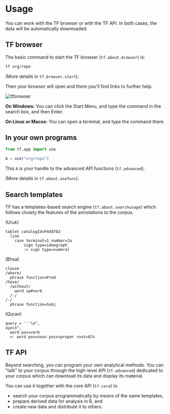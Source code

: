 # Usage

You can work with the TF browser or with the TF API.
In both cases, the data will be automatically downloaded.

## TF browser

The basic command to start the TF browser (`tf.about.browser`) is:

``` sh
tf org/repo
```

(More details in `tf.browser.start`).

Then your browser will open and there you'll find links to further help.

![tfbrowser](../images/tfbrowser.png)

**On Windows:**
You can click the Start Menu, and type the command in the search box, and then Enter.

**On Linux or Macos:**
You can open a terminal, and type the command there.

## In your own programs

``` python
from tf.app import use

A = use("org/repo")
```

This `A` is your handle to the 
advanced API functions (`tf.advanced`).

(More details in `tf.about.usefunc`).

## Search templates

TF has a templates-based search engine (`tf.about.searchusage`)
which follows closely the features of the annotations to the corpus.

(Uruk)

```
tablet catalogId=P448702
  line
    case terminal=1 number=2a
        sign type=ideograph
        :> sign type=numeral
```

(Bhsa)

```
clause
/where/
  phrase function=Pred
/have/
  /without/
    word sp#verb
  /-/
/-/
  phrase function=Subj
```

(Quran)

```
query = '''\n",
aya\n",
  word pos=verb
  <: word pos=noun posx=proper root=Alh
```

## TF API

Beyond searching, you can program your own analytical methods.
You can "talk" to your corpus through the high-level API (`tf.advanced`)
dedicated to your corpus which can download its data and display its material.

You can use it together with the core API (`tf.core`) to

*   search your corpus programmatically by means of the same templates,
*   prepare derived data for analysis in R, and
*   create new data and distribute it to others.
